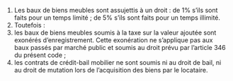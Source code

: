 1) Les baux de biens meubles sont assujettis à un droit :
de 1% s’ils sont faits pour un temps limité ;
de 5% s’ils sont faits pour un temps illimité.
2) Toutefois :
1) les baux de biens meubles soumis à la taxe sur la valeur ajoutée sont exonérés
d’enregistrement. Cette exonération ne s’applique pas aux baux passés par marché public et soumis au droit prévu par l’article 346 du présent code ;
2) les contrats de crédit-bail mobilier ne sont soumis ni au droit de bail, ni au droit
de mutation lors de l’acquisition des biens par le locataire.